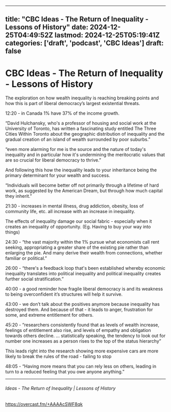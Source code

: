 
---
title: "CBC Ideas - The Return of Inequality - Lessons of History"
date: 2024-12-25T04:49:52Z
lastmod: 2024-12-25T05:19:41Z
categories: ['draft', 'podcast', 'CBC Ideas']
draft: false
---


# CBC Ideas - The Return of Inequality - Lessons of History

The exploration on how wealth inequality is reaching breaking points and how this is part of liberal democracy’s largest existential threats.

12:20 - in Canada 1% have 37% of the income growth.

“David Hulchansky, who's a professor of housing and social work at the University of Toronto, has written a fascinating study entitled The Three Cities Within Toronto about the geographic distribution of inequality and the gradual creation of an island of wealth surrounded by poor suburbs.”

“even more alarming for me is the source and the nature of today's inequality and in particular how it's undermining the meritocratic values that are so crucial for liberal democracy to thrive.”

And following this how the inequality leads to your inheritance being the primary determinant for your wealth and success.

“Individuals will become better off not primarily through a lifetime of hard work, as suggested by the American Dream, but through how much capital they inherit.”

21:30 - increases in mental illness, drug addiction, obesity, loss of community life, etc. all increase with an increase in inequality.

The effects of inequality damage our social fabric - especially when it creates an inequality of opportunity. (Eg. Having to buy your way into things)

24:30 - “the vast majority within the 1% pursue what economists call rent seeking, appropriating a greater share of the existing pie rather than enlarging the pie. And many derive their wealth from connections, whether familiar or political.”

26:00 - “there's a feedback loop that's been established whereby economic inequality translates into political inequality and political inequality creates further social stratification.”

40:00 - a good reminder how fragile liberal democracy is and its weakness to being overconfident it’s structures will help it survive.

43:00 - we don’t talk about the positives anymore because inequality has destroyed them. And because of that - it leads to anger, frustration for some, and extreme entitlement for others.

45:20 - “researchers consistently found that as levels of wealth increase, feelings of entitlement also rise, and levels of empathy and obligation towards others decline.
…
statistically speaking, the tendency to look out for number one increases as a person rises to the top of the status hierarchy”

This leads right into the research showing more expensive cars are more likely to break the rules of the road - failing to stop

48:05 - “Having more means that you can rely less on others, leading in turn to a reduced feeling that you owe anyone anything.”

---
###### Ideas - The Return of Inequality | Lessons of History

https://overcast.fm/+AAAAcSWF8qk  

<!-- #public -->
<!-- #draft -->
<!-- #podcast -->
<!-- #CBC Ideas# -->

<!-- {BearID:2A2B1820-2474-4027-ADCA-B997F66F44F0} -->
